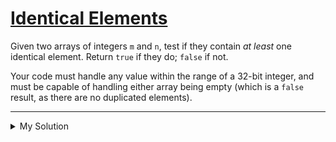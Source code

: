 # [Identical Elements](https://www.codewars.com/kata/57e92812750fcc051800004d)

Given two arrays of integers `m` and `n`, test if they contain _at least_ one identical element. Return `true` if they do; `false` if not.

Your code must handle any value within the range of a 32-bit integer, and must be capable of handling either array being empty (which is a `false` result, as there are no duplicated elements).

---

<details><summary>My Solution</summary>

```js
function duplicateElements(m, n) {
  const setM = new Set(m)
  const setN = new Set(n)

  return [...setM, ...setN].length !== new Set([...setM, ...setN]).size
}
```

</details>
